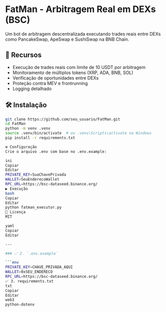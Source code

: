 # FatMan - Arbitragem Real em DEXs (BSC)

Um bot de arbitragem descentralizada executando trades reais entre DEXs como PancakeSwap, ApeSwap e SushiSwap na BNB Chain.

## 🚀 Recursos
- Execução de trades reais com limite de 10 USDT por arbitragem
- Monitoramento de múltiplos tokens (XRP, ADA, BNB, SOL)
- Verificação de oportunidades entre DEXs
- Proteção contra MEV e frontrunning
- Logging detalhado

## 🛠 Instalação

```bash
git clone https://github.com/seu_usuario/FatMan.git
cd FatMan
python -m venv .venv
source .venv/bin/activate  # ou .venv\Scripts\activate no Windows
pip install -r requirements.txt

⚙️ Configuração
Crie o arquivo .env com base no .env.example:

ini
Copiar
Editar
PRIVATE_KEY=SuaChavePrivada
WALLET=SeuEnderecoWallet
RPC_URL=https://bsc-dataseed.binance.org/
▶️ Execução
bash
Copiar
Editar
python fatman_executor.py
📄 Licença
MIT

yaml
Copiar
Editar

---

### ✅ 2. `.env.example`

```env
PRIVATE_KEY=CHAVE_PRIVADA_AQUI
WALLET=0xSEU_ENDERECO
RPC_URL=https://bsc-dataseed.binance.org/
✅ 3. requirements.txt
txt
Copiar
Editar
web3
python-dotenv
